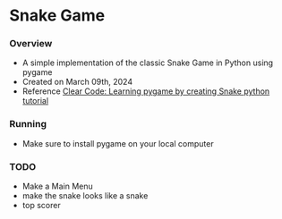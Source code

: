 # Snake Game

### Overview
- A simple implementation of the classic Snake Game in Python using pygame
- Created on March 09th, 2024
- Reference [Clear Code: Learning pygame by creating Snake python tutorial](https://youtu.be/QFvqStqPCRU?si=0FoCTqBwIV-oVMvA)

### Running
- Make sure to install pygame on your local computer


### TODO
- Make a Main Menu
- make the snake looks like a snake
- top scorer
